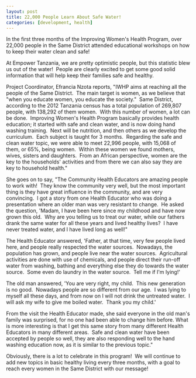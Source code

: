 ```yaml
---
layout: post
title: 22,000 People Learn About Safe Water!
categories: [development, health]
---
```

In the first three months of the Improving Women's Health Program, over 22,000 people in the Same District attended educational workshops on how to keep their water clean and safe!

At Empower Tanzania, we are pretty optimistic people, but this statistic blew us out of the water!  People are clearly excited to get some good solid information that will help keep their families safe and healthy.

Project Coordinator, Efrancia Nzota reports, "IWHP aims at reaching all the people of the Same District.  The main target is women, as we believe that "when you educate women, you educate the society."  Same District, according to the 2012 Tanzania census has a total population of 269,807 people, with 138,292 of them women.  With this number of women, a lot can be done.  Improving Women's Health Program basically provides health education; it started with safe and clean water, and is now doing hand washing training.  Next will be nutrition, and then others as we develop the curriculum.  Each subject is taught for 3 months.  Regarding the safe and clean water topic, we were able to meet 22,996 people, with 15,068 of them, or 65%, being women.  Within these women we found mothers, wives, sisters and daughters.  From an African perspective, women are the key to the households' activities and from there we can also say they are key to household health."

She goes on to say, "The Community Health Educators are amazing people to work with!  They know the community very well, but the most important thing is they have great influence in the community, and are very convincing.  I got a story from one Health Educator who was doing a presentation where an older man was very resistant to change.  He asked the question, 'Madam, I have been here since my childhood and have now grown this old.  Why are you telling us to treat our water, while our fathers drank the same water for all these years and lived healthy lives?  I have never treated water, and I have lived long as well!"

The Health Educator answered, 'Father, at that time, very few people lived here, and people really respected the water sources.  Nowadays, the population has grown, and people live near the water sources.  Agricultural activities are done with use of chemicals, and people direct their run-off water from washing, bathing and everything else they do towards the water source.  Some even do laundry in the water source.  Tell me if I'm lying!'

The old man answered, 'You are very right, my child.  This new generation is no good.  Nowadays people are so different from our age.  I was lying to myself all these days, and from now on I will not drink the untreated water.  I will ask my wife to give me boiled water.  Thank you my child.'

From the visit the Health Educator made, she said everyone in the old man's family was surprised, for no one had been able to change him before. What is more interesting is that I get this same story from many different Health Educators in many different areas.  Safe and clean water have been accepted by people so well, they are also responding well to the hand washing education now, as it is similar to the previous topic."

Obviously, there is a lot to celebrate in this program!  We will continue to add new topics in basic healthy living every three months, with a goal to reach every women in the Same District with our message!

 

 
